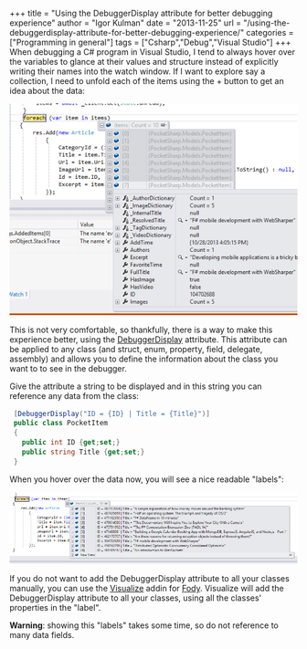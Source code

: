 +++
title = "Using the DebuggerDisplay attribute for better debugging experience"
author = "Igor Kulman"
date = "2013-11-25"
url = "/using-the-debuggerdisplay-attribute-for-better-debugging-experience/"
categories = ["Programming in general"]
tags = ["Csharp","Debug","Visual Studio"]
+++
When debugging a C# program in Visual Studio, I tend to always hover over the variables to glance at their values and structure instead of explicitly writing their names into the watch window. If I want to explore say a collection, I need to unfold each of the items using the + button to get an idea about the data:

![Debugger view in Visual Studio](debug1.png)

This is not very comfortable, so thankfully, there is a way to make this experience better, using the [DebuggerDisplay][2] attribute. This attribute can be applied to any class (and struct, enum, property, field, delegate, assembly) and allows you to define the information about the class you want to to see in the debugger. 

<!--more-->

Give the attribute a string to be displayed and in this string you can reference any data from the class:

```csharp
 [DebuggerDisplay("ID = {ID} | Title = {Title}")]    
 public class PocketItem
 {
   public int ID {get;set;}
   public string Title {get;set;}
 }
```

When you hover over the data now, you will see a nice readable "labels":

![Debugger view in Visual Studio with custom data](debug2.png)

If you do not want to add the DebuggerDisplay attribute to all your classes manually, you can use the [Visualize][4] addin for [Fody][5]. Visualize will add the DebuggerDisplay attribute to all your classes, using all the classes' properties in the "label".

**Warning**: showing this "labels" takes some time, so do not reference to many data fields.
 
 [2]: http://msdn.microsoft.com/en-us/library/system.diagnostics.debuggerdisplayattribute(v=vs.110).aspx 
 [4]: https://github.com/Fody/Visualize
 [5]: https://github.com/Fody/Fody
